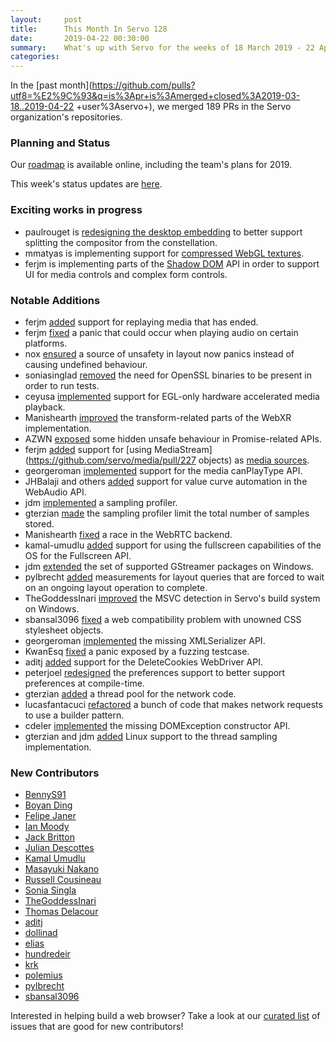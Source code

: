 ```yaml
---
layout:     post
title:      This Month In Servo 128
date:       2019-04-22 00:30:00
summary:    What's up with Servo for the weeks of 18 March 2019 - 22 April 2019
categories:
---
```


In the [past month](https://github.com/pulls?utf8=%E2%9C%93&q=is%3Apr+is%3Amerged+closed%3A2019-03-18..2019-04-22
+user%3Aservo+),
we merged 189 PRs in the Servo organization's repositories.

### Planning and Status

Our [roadmap](https://github.com/servo/servo/wiki/Roadmap) is available online, including the team's plans for 2019.

This week's status updates are [here](https://build.servo.org/standups/).

### Exciting works in progress

- paulrouget is [redesigning the desktop embedding](https://github.com/servo/servo/pull/23233) to better support splitting the compositor from the constellation.
- mmatyas is implementing support for [compressed WebGL textures](https://github.com/servo/servo/pull/23226).
- ferjm is implementing parts of the [Shadow DOM](https://github.com/servo/servo/pull/22743) API in order to support UI for media controls and complex form controls.

### Notable Additions

* ferjm [added](https://github.com/servo/servo/pull/23216) support for replaying media that has ended.
* ferjm [fixed](https://github.com/servo/servo/pull/23215) a panic that could occur when playing audio on certain platforms.
* nox [ensured](https://github.com/servo/servo/pull/23196) a source of unsafety in layout now panics instead of causing undefined behaviour.
* soniasinglad [removed](https://github.com/servo/servo/pull/23174) the need for OpenSSL binaries to be present in order to run tests.
* ceyusa [implemented](https://github.com/servo/media/pull/236) support for EGL-only hardware accelerated media playback.
* Manishearth [improved](https://github.com/servo/servo/pull/23159) the transform-related parts of the WebXR implementation.
* AZWN [exposed](https://github.com/servo/servo/pull/23158) some hidden unsafe behaviour in Promise-related APIs.
* ferjm [added](https://github.com/servo/servo/pull/23157) support for [using MediaStream](https://github.com/servo/media/pull/227 objects) as [media sources](https://github.com/servo/servo/pull/23103).
* georgeroman [implemented](https://github.com/servo/media/pull/232) support for the media canPlayType API.
* JHBalaji and others [added](https://github.com/servo/media/pull/230) support for value curve automation in the WebAudio API.
* jdm [implemented](https://github.com/servo/servo/pull/23080) a sampling profiler.
* gterzian [made](https://github.com/servo/servo/pull/23139) the sampling profiler limit the total number of samples stored.
* Manishearth [fixed](https://github.com/servo/media/pull/226) a race in the WebRTC backend.
* kamal-umudlu [added](https://github.com/servo/servo/pull/23128) support for using the fullscreen capabilities of the OS for the Fullscreen API.
* jdm [extended](https://github.com/servo/servo/pull/23126) the set of supported GStreamer packages on Windows.
* pylbrecht [added](https://github.com/servo/servo/pull/23115) measurements for layout queries that are forced to wait on an ongoing layout operation to complete.
* TheGoddessInari [improved](https://github.com/servo/servo/pull/23098) the MSVC detection in Servo's build system on Windows.
* sbansal3096 [fixed](https://github.com/servo/servo/pull/23073) a web compatibility problem with unowned CSS stylesheet objects.
* georgeroman [implemented](https://github.com/servo/servo/pull/23044) the missing XMLSerializer API.
* KwanEsq [fixed](https://github.com/servo/servo/pull/23029) a panic exposed by a fuzzing testcase.
* aditj [added](https://github.com/servo/servo/pull/23006) support for the DeleteCookies WebDriver API.
* peterjoel [redesigned](https://github.com/servo/servo/pull/22923) the preferences support to better support preferences at compile-time.
* gterzian [added](https://github.com/servo/servo/pull/22769) a thread pool for the network code.
* lucasfantacuci [refactored](https://github.com/servo/servo/pull/22521) a bunch of code that makes network requests to use a builder pattern.
* cdeler [implemented](https://github.com/servo/servo/pull/22480) the missing DOMException constructor API.
* gterzian and jdm [added](https://github.com/servo/servo/pull/22355) Linux support to the thread sampling implementation.

### New Contributors

- [BennyS91](https://github.com/BennyS91)
- [Boyan Ding](https://github.com/dboyan)
- [Felipe Janer](https://github.com/5h1rU)
- [Ian Moody](https://github.com/KwanEsq)
- [Jack Britton](https://github.com/jackxbritton)
- [Julian Descottes](https://github.com/juliandescottes)
- [Kamal Umudlu](https://github.com/kamal-umudlu)
- [Masayuki Nakano](https://github.com/masayuki-nakano)
- [Russell Cousineau](https://github.com/miller-time)
- [Sonia Singla](https://github.com/soniasingla)
- [TheGoddessInari](https://github.com/TheGoddessInari)
- [Thomas Delacour](https://github.com/tdelacour)
- [aditj](https://github.com/aditj)
- [dollinad](https://github.com/dollinad)
- [elias](https://github.com/ejmg)
- [hundredeir](https://github.com/hundredeir)
- [krk](https://github.com/krk)
- [polemius](https://github.com/polemius)
- [pylbrecht](https://github.com/pylbrecht)
- [sbansal3096](https://github.com/sbansal3096)

Interested in helping build a web browser? Take a look at our [curated list](https://starters.servo.org/) of issues that are good for new contributors!
